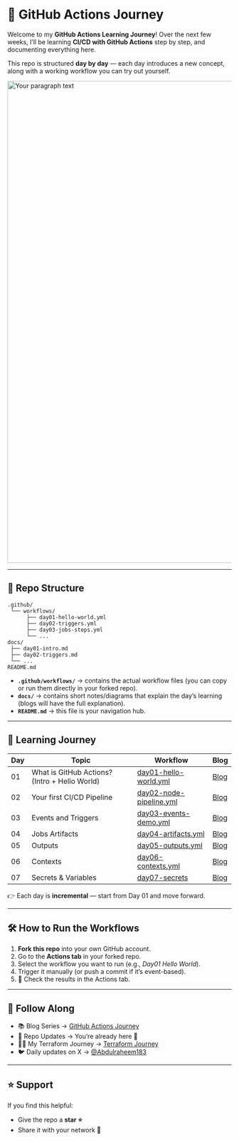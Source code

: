 # 🚀 GitHub Actions Journey

Welcome to my **GitHub Actions Learning Journey**!
Over the next few weeks, I’ll be learning **CI/CD with GitHub Actions** step by step, and documenting everything here.

This repo is structured **day by day** — each day introduces a new concept, along with a working workflow you can try out yourself.

<img width="1920" height="1080" alt="Your paragraph text" src="https://github.com/user-attachments/assets/24e011e0-2308-4d06-9273-820b365eb5d8" />

---

## 📂 Repo Structure

```
.github/
 └── workflows/
      ├── day01-hello-world.yml
      ├── day02-triggers.yml
      ├── day03-jobs-steps.yml
      └── ...
docs/
 ├── day01-intro.md
 ├── day02-triggers.md
 └── ...
README.md
```

* **`.github/workflows/`** → contains the actual workflow files (you can copy or run them directly in your forked repo).
* **`docs/`** → contains short notes/diagrams that explain the day’s learning (blogs will have the full explanation).
* **`README.md`** → this file is your navigation hub.

---

## 📅 Learning Journey

| Day | Topic                                         | Workflow                                                         | Blog      |
| --- | --------------------------------------------- | ---------------------------------------------------------------- | --------- |
| 01  | What is GitHub Actions? (Intro + Hello World) | [day01-hello-world.yml](.github/workflows/day01-hello-world.yml) | [Blog](https://abdulraheem.hashnode.dev/day01-introduction-to-github-actions) |
| 02  | Your first CI/CD Pipeline                     | [day02-node-pipeline.yml](.github/worflows/day02-pipeline.yml)   | [Blog](https://abdulraheem.hashnode.dev/day-02-building-a-cicd-pipeline-with-github-actions) |
| 03  | Events and Triggers                           | [day03-events-demo.yml](.github/workflows/day03-jobs-steps.yml)  | [Blog](https://abdulraheem.hashnode.dev/github-actions-events-triggers) |
| 04  | Jobs Artifacts                                | [day04-artifacts.yml](.github/workflows/day04-artifacts.yml)     | [Blog](https://abdulraheem.hashnode.dev/day-04-job-artifacts-in-github-actions) |
| 05  | Outputs                                       | [day05-outputs.yml](.github/workflows/day05-outputs.yml)         | [Blog](https://abdulraheem.hashnode.dev/day-05-outputs-in-github-actions)       |
| 06  | Contexts                                      | [day06-contexts.yml](.github/workflows/day06-contexts.yml)       | [Blog](https://abdulraheem.hashnode.dev/day-06-github-actions-contexts-what-they-are-how-to-use-them) |
| 07  | Secrets & Variables                           | [day07-secrets](.github/workflows/day07-secrets-variables.yml)   | [Blog](https://abdulraheem.hashnode.dev/day-07-github-actions-variables-and-secrets-made-simple) |

👉 Each day is **incremental** — start from Day 01 and move forward.

---

## 🛠️ How to Run the Workflows

1. **Fork this repo** into your own GitHub account.
2. Go to the **Actions tab** in your forked repo.
3. Select the workflow you want to run (e.g., *Day01 Hello World*).
4. Trigger it manually (or push a commit if it’s event-based).
5. 🎉 Check the results in the Actions tab.

---

## 📖 Follow Along

* 📚 Blog Series → [GitHub Actions Journey](https://abdulraheem.hashnode.dev/series/mastering-github-actions)
* 🐙 Repo Updates → You’re already here 🙂
* 🧑‍💻 My Terraform Journey → [Terraform Journey](https://abdulraheem.hashnode.dev/series/terraform-with-aws)
* 🐦 Daily updates on X → [@Abdulraheem183](https://x.com/Abdulraheem183)

---

## ⭐ Support

If you find this helpful:

* Give the repo a **star ⭐**
* Share it with your network 💙

